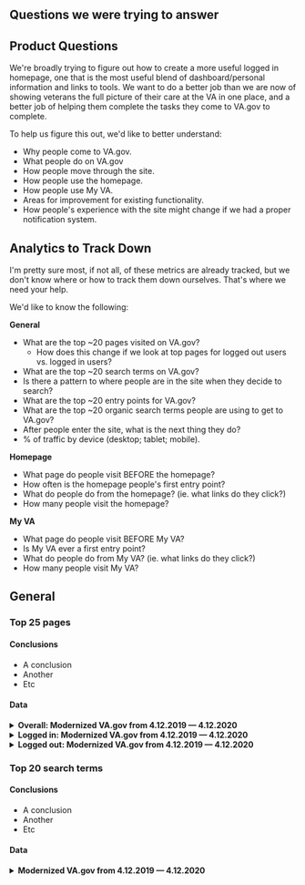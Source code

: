 ## Questions we were trying to answer

## Product Questions

We're broadly trying to figure out how to create a more useful logged in homepage, one that is the most useful blend of dashboard/personal information and links to tools. We want to do a better job than we are now of showing veterans the full picture of their care at the VA in one place, and a better job of helping them complete the tasks they come to VA.gov to complete.

To help us figure this out, we'd like to better understand:

- Why people come to VA.gov.
- What people do on VA.gov
- How people move through the site.
- How people use the homepage.
- How people use My VA.
- Areas for improvement for existing functionality.
- How people's experience with the site might change if we had a proper notification system.

## Analytics to Track Down

I'm pretty sure most, if not all, of these metrics are already tracked, but we don't know where or how to track them down ourselves. That's where we need your help.

We'd like to know the following:

**General**

- What are the top ~20  pages visited on VA.gov?
  - How does this change if we look at top pages for logged out users vs. logged in users?
- What are the top ~20 search terms on VA.gov? 
- Is there a pattern to where people are in the site when they decide to search?
- What are the top ~20 entry points for VA.gov?
- What are the top ~20 organic search terms people are using to get to VA.gov?
- After people enter the site, what is the next thing they do?
- % of traffic by device (desktop; tablet; mobile).

**Homepage**

- What page do people visit BEFORE the homepage?
- How often is the homepage people's first entry point?
- What do people do from the homepage? (ie. what links do they click?)
- How many people visit the homepage?

**My VA**

- What page do people visit BEFORE My VA?
- Is My VA ever a first entry point?
- What do people do from My VA? (ie. what links do they click?)
- How many people visit My VA? 


## General

### Top 25 pages 

#### Conclusions

- A conclusion
- Another
- Etc

#### Data

<details>
  <summary><b>Overall: Modernized VA.gov from 4.12.2019 — 4.12.2020</b></summary>
  
  | Page title | Page| Pageviews |
|-----|------|------|
| 1. Homepage | /index\.html | 48,794,621  |
| 2. ??  | \(other\) | 37,220,258  |
|3. Claim status tool (logged out content page) | /claim\-or\-appeal\-status/index\.html | 26,328,147  |
| 4. Old facility locator URL from vets.gov (confirm)| /facilities/index\.html?XXX | 24,971,596  |
| 5. Claim status tool (logged in)| /track\-claims/your\-claims/| 24,426,252  |
| 6. Sign in: DS Logon| /auth/login/callback?type=dslogon  | 11,439,993  |
| 7. Claim status tool ("index" doesn't come up)| /track\-claims/index\.html | 10,342,922  |
| 8. Search | /search/index\.html | 5,441,027   |
| 9. My VA ("index"  doesn't come up) | /my\-va/index\.html| 4,647,413   |
| 10. Sign in: ID.me | /auth/login/callback?type=idme | 4,167,709   |
| 11. Sign in: MHV| /auth/login/callback?type=mhv| 3,642,767   |
| 12. Facility locator| /find\-locations/index\.html| 3,624,995   |
| 13. Post-9/11 GI Bill Statement of Benefits content page| /education/gi\-bill/post\-9\-11/ch\-33\-benefit/| 3,369,881|
| 14. How to apply for the GI Bill and related benefits content page| /education/how\-to\-apply/index\.html| 2,836,891 |
| 15. How to file a VA disability claim content page | /disability/how\-to\-file\-claim/index\.html| 2,583,794   |
| 16. View your VA payment history content page | /va\-payment\-history/index\.html  | 2,351,679   |
| 17. My VA dashboard| /my\-va/| 2,168,777|
| 18. Download VA benefit letters content page | /records/download\-va\-letters/index\.html| 1,965,634   |
| 19. VA.gov profile ("index"  doesn't come up) | /profile/index\.html | 1,920,045   |
| 20. ??? | /index\.html?next=/my\-va | 1,762,813   |
| 21. How to apply for a Veteran ID Card content page| /records/get\-veteran\-id\-cards/vic/index\.html | 1,734,573   |
| 22. VA Prescription Refill and Tracking content page| /health\-care/refill\-track\-prescriptions/index\.html| 1,726,433   |
| 23. Post 9/11 GI Bill Statement of Benefits| /education/gi\-bill/post\-9\-11/ch\-33\-benefit/status/ | 1,704,997  |
| 24. VA disability compensation hub page | /disability/index\.html| 1,669,521   |
| 25. Types of Veteran ID cards content page | /records/get\-veteran\-id\-cards/index\.html| 1,621,850   |
|   | Total page views: | 351,784,722 |
  
</details>

<details>
  <summary><b>Logged in: Modernized VA.gov from 4.12.2019 — 4.12.2020</b></summary>
  
  | Page title  | Page | Pageviews  |
|------------|---------|------------|
| 1. ??    | \(other\)| 52,453,193 |
| 2. Homepage  | /index\.html | 25,511,589 |
| 3. Claim status tool   | /claim\-or\-appeal\-status/index\.html  | 21,921,531 |
| 4. Sign in: DS Logon | /auth/login/callback?type=dslogon | 10,730,879 |
| 5. Claim status tool| /track\-claims/index\.html | 9,794,262  |
| 6. My VA   | /my\-va/index\.html| 4,217,283  |
| 7. Sign in: ID\.me   | /auth/login/callback?type=idme  | 3,909,215  |
| 8. Sign in: MHV   | /auth/login/callback?type=mhv | 3,394,032  |
| 9. Post\-9/11 GI Bill Statement of Benefits content page | /education/gi\-bill/post\-9\-11/ch\-33\-benefit/ | 2,498,933  |
| 10. Old facility locator URL from vets\.gov \(confirm\) | /facilities/index\.html?XXX | 2,358,882  |
| 11. Va\.gov profile | /profile/index\.html | 1,723,315  |
| 12. My VA | /my\-va/ | 1,606,595  |
| 13. Post 9/11 GI Bill Statement of Benefits | /education/gi\-bill/post\-9\-11/ch\-33\-benefit/status/ | 1,527,984|
| 14. Download VA benefit letters content page | /records/download\-va\-letters/index\.html |1,513,599  |
| 15. Logout| /logout/index\.html| 1,436,142  |
| 16. ??? | /health\-care/my\-health\-account\-validation/index\.html | 1,290,148  |
| 17.Download VA benefit letters: Prompt to confirm address | /records/download\-va\-letters/letters/confirm\-address/ | 1,288,342  |
| 18. VA Prescription Refill and Tracking content page| /health\-care/refill\-track\-prescriptions/index\.html  |1,282,502  |
| 19. How to apply for the GI Bill and related benefits content page | /education/how\-to\-apply/index\.html | 1,237,664  |
| 20. How to file a VA disability claim content page| /disability/how\-to\-file\-claim/index\.html  | 1,214,936  |
| 21. My VA| /index\.html?next=/my\-va| 1,178,048  |
| 22. Search | /search/index\.html| 1,102,817  |
| 23. Download VA benefit letters: List of letters | /records/download\-va\-letters/letters/letter\-list/| 1,059,008|
| 24. Claim status tool | /index\.html?next=/track\-claims/ | 1,034,058  |
| 25. How to apply for a Veteran ID Card content page | /records/get\-veteran\-id\-cards/vic/index\.html | 969,261|
|  | Total: | 217477308  |

</details>

<details>
  <summary><b>Logged out: Modernized VA.gov from 4.12.2019 — 4.12.2020</b></summary>
  
  | Page title   | Page  | Pageviews  |
|----------|-------|----|
| 1\. Homepage | /index\.html | 23,283,032 |
| 2\. Old facility locator URL from vets\.gov \(confirm\) | /facilities/index\.html?XXX  | 22,612,714 |
| 3\. Claim status tool | /claim\-or\-appeal\-status/index\.html  | 4,406,616  |
| 4\. Search | /search/index\.html| 4,338,210  |
| 5\. Facility locator results | /find\-locations/index\.html | 3,313,358  |
| 6\. ???  | \(other\) | 3,011,199  |
| 7\. Claim status tool  | /track\-claims/your\-claims/ | 2,189,805  |
| 8\. How to apply for the GI Bill and related benefits content page | /education/how\-to\-apply/index\.html| 1,599,227|
| 9\. How to file a VA disability claim content page| /disability/how\-to\-file\-claim/index\.html | 1,368,858  |
| 10\. GI Bill comparison tool | /gi\-bill\-comparison\-tool/  | 1,105,048  |
| 11\. Facility locator results| /find\-locations/ | 1,072,389  |
| 12\. VA disability compensation hub page| /disability/index\.html| 1,066,396  |
| 13\. How to apply for VA health care content page| /health\-care/how\-to\-apply/index\.html  | 1,030,906  |
| 14\. GI Bill comparison tool results | /gi\-bill\-comparison\-tool/index\.html | 979,965    |
| 15\. Request your military service records \(including DD214\) content page | /records/get\-military\-service\-records/index\.html| 969,554    |
| 16\. View your VA payment history content page | /va\-payment\-history/index\.html | 893,992    |
| 17\. Post 9/11 GI Bill Statement of Benefits | /education/gi\-bill/post\-9\-11/ch\-33\-benefit/ | 870,948    |
| 18\. How to apply for a Veteran ID Card content page | /records/get\-veteran\-id\-cards/index\.html| 823,157|
| 19\. Careers and employment hub page | /careers\-employment/index\.html | 804,267|
| 20\. Health care hub landing page | /health\-care/index\.html | 786,269    |
| 21\. VIC application intro page | /records/get\-veteran\-id\-cards/vic/index\.html | 765,312    |
| 22\. Family member benefit hub page | /family\-member\-benefits/index\.html| 740,490 |
| 23\. Eligibility for VA health care content page | /health\-care/eligibility/index\.html | 722,121    |
| 24\. Sign in: DS Logon| /auth/login/callback?type=dslogon| 709,114    |
| 25\. Coronavirus FAQ| /coronavirus\-veteran\-frequently\-asked\-questions/index\.html | 707,904    |
| | Total: | 130027222  |
  
</details>

### Top 20 search terms 

#### Conclusions

- A conclusion
- Another
- Etc

#### Data

<details>
  <summary><b>Modernized VA.gov from 4.12.2019 — 4.12.2020</b></summary>
  
| \(Search Term \- Lowercase\) | SUM of Total Unique Searches |
|------------------------------|------------------------------|
| \(other\)                    | 803751                       |
| benefits                     | 153244                       |
| health                       | 58827                        |
| forms                        | 24197                        |
| jobs                         | 13494                        |
| direct deposit               | 12723                        |
| ebenefits                    | 10335                        |
| tms                          | 10240                        |
| cemetery                     | 9726                         |
| dd214                        | 8597                         |
| certificate of eligibility   | 8154                         |
| vatas                        | 7867                         |
| 22\-1995                     | 7492                         |
| careers                      | 6711                         |
| vet\_center                  | 6665                         |
| va forms                     | 6527                         |
| dental                       | 6304                         |
| agent orange                 | 5964                         |
| dbq                          | 5716                         |
| chapter 35                   | 5376                         |
| aid and attendance           | 5004                         |
| coe                          | 4629                         |
| mission act                  | 4466                         |
| urgent care                  | 3985                         |
| champva                      | 3946                         |

  
</details>

